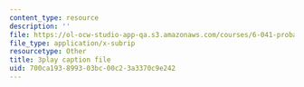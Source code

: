 ```yaml
---
content_type: resource
description: ''
file: https://ol-ocw-studio-app-qa.s3.amazonaws.com/courses/6-041-probabilistic-systems-analysis-and-applied-probability-fall-2010/700ca193899303bc00c23a3370c9e242_P7a4bjE6Crk.srt
file_type: application/x-subrip
resourcetype: Other
title: 3play caption file
uid: 700ca193-8993-03bc-00c2-3a3370c9e242
---
```

